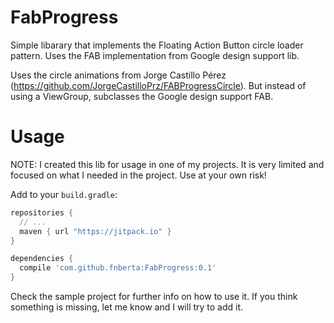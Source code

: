 # FabProgress
Simple libarary that implements the Floating Action Button circle loader pattern. Uses the FAB implementation from Google design support lib.

Uses the circle animations from Jorge Castillo Pérez (https://github.com/JorgeCastilloPrz/FABProgressCircle). But instead of using a ViewGroup, subclasses the Google design support FAB.

# Usage
NOTE: I created this lib for usage in one of my projects. It is very limited and focused on what I needed in the project. Use at your own risk!

Add to your `build.gradle`:
```groovy
repositories {
  // ...
  maven { url "https://jitpack.io" }
}

dependencies {
  compile 'com.github.fnberta:FabProgress:0.1'
}
```

Check the sample project for further info on how to use it. If you think something is missing, let me know and I will try to add it.
